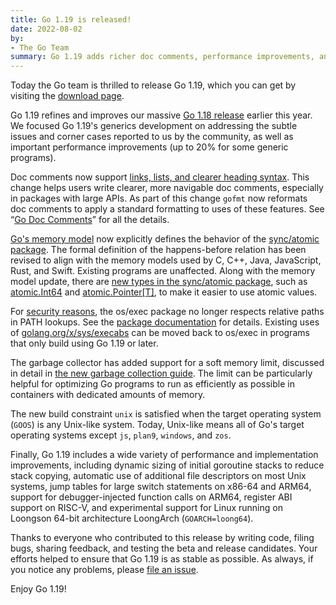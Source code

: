 ```yaml
---
title: Go 1.19 is released!
date: 2022-08-02
by:
- The Go Team
summary: Go 1.19 adds richer doc comments, performance improvements, and more.
---
```


Today the Go team is thrilled to release Go 1.19,
which you can get by visiting the [download page](/dl/).

Go 1.19 refines and improves our massive [Go 1.18 release](/blog/go1.18) earlier this year.
We focused Go 1.19's generics development on addressing the subtle issues
and corner cases reported to us by the community,
as well as important performance improvements (up to 20% for some generic programs).

Doc comments now support [links, lists, and clearer heading syntax](/doc/comment).
This change helps users write clearer, more navigable doc comments,
especially in packages with large APIs.
As part of this change `gofmt` now reformats doc comments to apply a
standard formatting to uses of these features.
See “[Go Doc Comments](/doc/comment)” for all the details.

[Go's memory model](/ref/mem) now explicitly defines
the behavior of the [sync/atomic package](/pkg/sync/atomic/).
The formal definition of the happens-before relation has been revised
to align with the memory models used by C, C++, Java, JavaScript, Rust, and Swift.
Existing programs are unaffected.
Along with the memory model update, there are
[new types in the sync/atomic package](/doc/go1.19#atomic_types),
such as [atomic.Int64](/pkg/sync/atomic/#Int64) and [atomic.Pointer[T]](/pkg/sync/atomic/#Pointer),
to make it easier to use atomic values.

For [security reasons](/blog/path-security), the os/exec package
no longer respects relative paths in PATH lookups.
See the [package documentation](/pkg/os/exec/#hdr-Executables_in_the_current_directory)
for details.
Existing uses of [golang.org/x/sys/execabs](https://pkg.go.dev/golang.org/x/sys/execabs)
can be moved back to os/exec in programs that only build using Go 1.19 or later.

The garbage collector has added support for a soft memory limit,
discussed in detail in [the new garbage collection guide](/doc/gc-guide#Memory_limit).
The limit can be particularly helpful for optimizing Go programs to
run as efficiently as possible in containers with dedicated amounts of memory.

The new build constraint `unix` is satisfied when the target operating system (`GOOS`)
is any Unix-like system.
Today, Unix-like means all of
Go's target operating systems except `js`, `plan9`, `windows`, and `zos`.

Finally, Go 1.19 includes a wide variety of performance and implementation improvements, including
dynamic sizing of initial goroutine stacks to reduce stack copying,
automatic use of additional file descriptors on most Unix systems,
jump tables for large switch statements on x86-64 and ARM64,
support for debugger-injected function calls on ARM64,
register ABI support on RISC-V,
and experimental support for
Linux running on Loongson 64-bit architecture LoongArch (`GOARCH=loong64`).

Thanks to everyone who contributed to this release by writing code, filing bugs, sharing feedback,
and testing the beta and release candidates.
Your efforts helped to ensure that Go 1.19 is as stable as possible.
As always, if you notice any problems, please [file an issue](/issue/new).

Enjoy Go 1.19!
